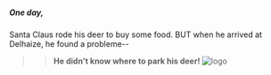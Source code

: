 ##### One day, 
Santa Claus rode his deer to buy some food. BUT when he arrived at Delhaize, he found a probleme--
>>**He didn't know where to park his deer!** 
>> ![logo](https://i.pinimg.com/originals/04/d9/3d/04d93d7295aa44cd227ac3fe1081909d.gif "logo")

